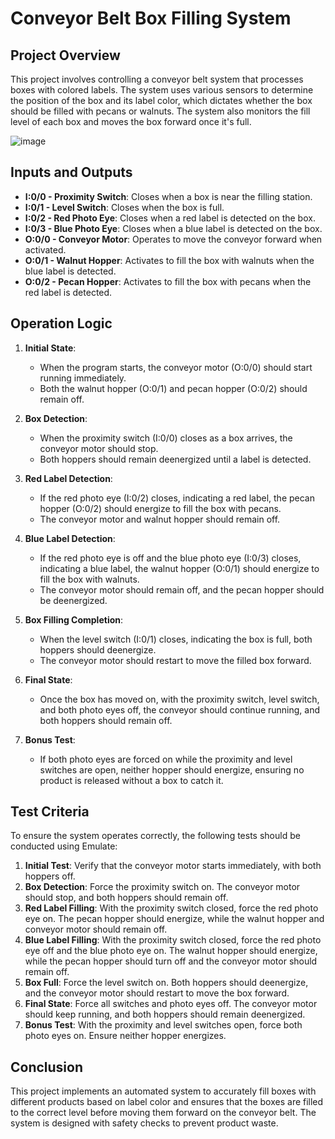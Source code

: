 # Conveyor Belt Box Filling System

## Project Overview

This project involves controlling a conveyor belt system that processes boxes with colored labels. The system uses various sensors to determine the position of the box and its label color, which dictates whether the box should be filled with pecans or walnuts. The system also monitors the fill level of each box and moves the box forward once it's full.

![image](https://github.com/user-attachments/assets/859d5599-2dba-416c-ae02-37c1c974a05d)

## Inputs and Outputs

- **I:0/0 - Proximity Switch**: Closes when a box is near the filling station.
- **I:0/1 - Level Switch**: Closes when the box is full.
- **I:0/2 - Red Photo Eye**: Closes when a red label is detected on the box.
- **I:0/3 - Blue Photo Eye**: Closes when a blue label is detected on the box.
- **O:0/0 - Conveyor Motor**: Operates to move the conveyor forward when activated.
- **O:0/1 - Walnut Hopper**: Activates to fill the box with walnuts when the blue label is detected.
- **O:0/2 - Pecan Hopper**: Activates to fill the box with pecans when the red label is detected.

## Operation Logic

1. **Initial State**:
   - When the program starts, the conveyor motor (O:0/0) should start running immediately.
   - Both the walnut hopper (O:0/1) and pecan hopper (O:0/2) should remain off.

2. **Box Detection**:
   - When the proximity switch (I:0/0) closes as a box arrives, the conveyor motor should stop.
   - Both hoppers should remain deenergized until a label is detected.

3. **Red Label Detection**:
   - If the red photo eye (I:0/2) closes, indicating a red label, the pecan hopper (O:0/2) should energize to fill the box with pecans.
   - The conveyor motor and walnut hopper should remain off.

4. **Blue Label Detection**:
   - If the red photo eye is off and the blue photo eye (I:0/3) closes, indicating a blue label, the walnut hopper (O:0/1) should energize to fill the box with walnuts.
   - The conveyor motor should remain off, and the pecan hopper should be deenergized.

5. **Box Filling Completion**:
   - When the level switch (I:0/1) closes, indicating the box is full, both hoppers should deenergize.
   - The conveyor motor should restart to move the filled box forward.

6. **Final State**:
   - Once the box has moved on, with the proximity switch, level switch, and both photo eyes off, the conveyor should continue running, and both hoppers should remain off.

7. **Bonus Test**:
   - If both photo eyes are forced on while the proximity and level switches are open, neither hopper should energize, ensuring no product is released without a box to catch it.

## Test Criteria

To ensure the system operates correctly, the following tests should be conducted using Emulate:

1. **Initial Test**: Verify that the conveyor motor starts immediately, with both hoppers off.
2. **Box Detection**: Force the proximity switch on. The conveyor motor should stop, and both hoppers should remain off.
3. **Red Label Filling**: With the proximity switch closed, force the red photo eye on. The pecan hopper should energize, while the walnut hopper and conveyor motor should remain off.
4. **Blue Label Filling**: With the proximity switch closed, force the red photo eye off and the blue photo eye on. The walnut hopper should energize, while the pecan hopper should turn off and the conveyor motor should remain off.
5. **Box Full**: Force the level switch on. Both hoppers should deenergize, and the conveyor motor should restart to move the box forward.
6. **Final State**: Force all switches and photo eyes off. The conveyor motor should keep running, and both hoppers should remain deenergized.
7. **Bonus Test**: With the proximity and level switches open, force both photo eyes on. Ensure neither hopper energizes.

## Conclusion

This project implements an automated system to accurately fill boxes with different products based on label color and ensures that the boxes are filled to the correct level before moving them forward on the conveyor belt. The system is designed with safety checks to prevent product waste.
